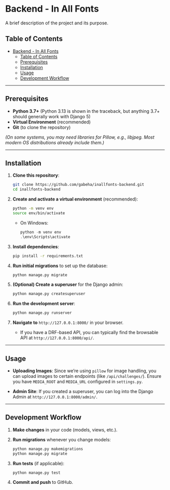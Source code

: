 # Backend - In All Fonts

A brief description of the project and its purpose.

## Table of Contents

- [Backend - In All Fonts](#backend---in-all-fonts)
  - [Table of Contents](#table-of-contents)
  - [Prerequisites](#prerequisites)
  - [Installation](#installation)
  - [Usage](#usage)
  - [Development Workflow](#development-workflow)

---

## Prerequisites

- **Python 3.7+** (Python 3.13 is shown in the traceback, but anything 3.7+ should generally work with Django 5)
- **Virtual Environment** (recommended)
- **Git** (to clone the repository)

_(On some systems, you may need libraries for Pillow, e.g., libjpeg. Most modern OS distributions already include them.)_

---

## Installation

1. **Clone this repository**:

   ```bash
   git clone https://github.com/gabeha/inallfonts-backend.git
   cd inallfonts-backend
   ```

2. **Create and activate a virtual environment** (recommended):

   ```bash
   python -m venv env
   source env/bin/activate
   ```

   - On Windows:
     ```powershell
     python -m venv env
     .\env\Scripts\activate
     ```

3. **Install dependencies**:

   ```bash
   pip install -r requirements.txt
   ```

4. **Run initial migrations** to set up the database:

   ```bash
   python manage.py migrate
   ```

5. **(Optional) Create a superuser** for the Django admin:

   ```bash
   python manage.py createsuperuser
   ```

6. **Run the development server**:

   ```bash
   python manage.py runserver
   ```

7. **Navigate to** `http://127.0.0.1:8000/` in your browser.
   - If you have a DRF-based API, you can typically find the browsable API at `http://127.0.0.1:8000/api/`.

---

## Usage

- **Uploading Images**: Since we’re using `pillow` for image handling, you can upload images to certain endpoints (like `/api/challenges/`). Ensure you have `MEDIA_ROOT` and `MEDIA_URL` configured in `settings.py`.

- **Admin Site**: If you created a superuser, you can log into the Django Admin at `http://127.0.0.1:8000/admin/`.

---

## Development Workflow

1. **Make changes** in your code (models, views, etc.).
2. **Run migrations** whenever you change models:

   ```bash
   python manage.py makemigrations
   python manage.py migrate
   ```

3. **Run tests** (if applicable):

   ```bash
   python manage.py test
   ```

4. **Commit and push** to GitHub.
